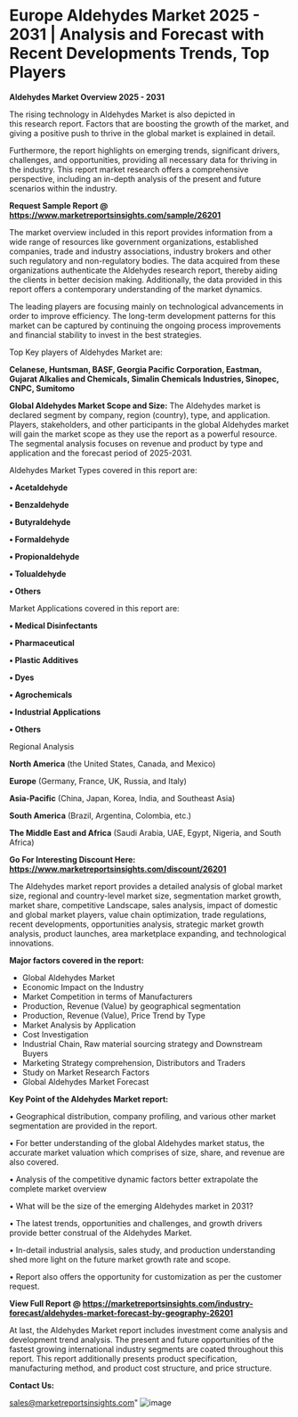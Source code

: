 # Europe Aldehydes Market 2025 - 2031 | Analysis and Forecast with Recent Developments Trends, Top Players

<Strong> Aldehydes Market Overview 2025 - 2031</strong>

The rising technology in Aldehydes Market is also depicted in this research report. Factors that are boosting the growth of the market, and giving a positive push to thrive in the global market is explained in detail.

Furthermore, the report highlights on emerging trends, significant drivers, challenges, and opportunities, providing all necessary data for thriving in the industry. This report market research offers a comprehensive perspective, including an in-depth analysis of the present and future scenarios within the industry.

<strong>Request Sample Report @ <a href=https://www.marketreportsinsights.com/sample/26201>https://www.marketreportsinsights.com/sample/26201</a></strong>

The market overview included in this report provides information from a wide range of resources like government organizations, established companies, trade and industry associations, industry brokers and other such regulatory and non-regulatory bodies. The data acquired from these organizations authenticate the Aldehydes research report, thereby aiding the clients in better decision making. Additionally, the data provided in this report offers a contemporary understanding of the market dynamics.

The leading players are focusing mainly on technological advancements in order to improve efficiency. The long-term development patterns for this market can be captured by continuing the ongoing process improvements and financial stability to invest in the best strategies.

Top Key players of Aldehydes Market are:

<strong>Celanese, Huntsman, BASF, Georgia Pacific Corporation, Eastman, Gujarat Alkalies and Chemicals, Simalin Chemicals Industries, Sinopec, CNPC, Sumitomo</strong>

<strong><b>Global Aldehydes Market Scope and Size:</b></strong>
The Aldehydes market is declared segment by company, region (country), type, and application. Players, stakeholders, and other participants in the global Aldehydes market will gain the market scope as they use the report as a powerful resource. The segmental analysis focuses on revenue and product by type and application and the forecast period of 2025-2031.

Aldehydes Market Types covered in this report are:

<strong>• Acetaldehyde

• Benzaldehyde

• Butyraldehyde

• Formaldehyde

• Propionaldehyde

• Tolualdehyde

• Others</strong>

Market Applications covered in this report are:

<strong>• Medical Disinfectants

• Pharmaceutical

• Plastic Additives

• Dyes

• Agrochemicals

• Industrial Applications

• Others</strong> 

Regional Analysis

<strong>North America</strong> (the United States, Canada, and Mexico)

<strong>Europe</strong> (Germany, France, UK, Russia, and Italy)

<strong>Asia-Pacific</strong> (China, Japan, Korea, India, and Southeast Asia)

<strong>South America</strong> (Brazil, Argentina, Colombia, etc.)

<strong>The Middle East and Africa</strong> (Saudi Arabia, UAE, Egypt, Nigeria, and South Africa)

<strong>Go For Interesting Discount Here: <a href=https://www.marketreportsinsights.com/discount/26201>https://www.marketreportsinsights.com/discount/26201</a></strong>

The Aldehydes market report provides a detailed analysis of global market size, regional and country-level market size, segmentation market growth, market share, competitive Landscape, sales analysis, impact of domestic and global market players, value chain optimization, trade regulations, recent developments, opportunities analysis, strategic market growth analysis, product launches, area marketplace expanding, and technological innovations.

<strong><b>Major factors covered in the report:</b></strong>
<ul>
  <li>Global Aldehydes Market </li>
  <li>Economic Impact on the Industry</li>
  <li>Market Competition in terms of Manufacturers</li>
  <li>Production, Revenue (Value) by geographical segmentation</li>
  <li>Production, Revenue (Value), Price Trend by Type</li>
  <li>Market Analysis by Application</li>
  <li>Cost Investigation</li>
  <li>Industrial Chain, Raw material sourcing strategy and Downstream Buyers</li>
  <li>Marketing Strategy comprehension, Distributors and Traders</li>
  <li>Study on Market Research Factors</li>
  <li>Global Aldehydes Market Forecast</li>
</ul>

<strong><b>Key Point of the Aldehydes Market report:</b></strong>

• Geographical distribution, company profiling, and various other market segmentation are provided in the report.

• For better understanding of the global Aldehydes market status, the accurate market valuation which comprises of size, share, and revenue are also covered.

• Analysis of the competitive dynamic factors better extrapolate the complete market overview

• What will be the size of the emerging Aldehydes market in 2031?

• The latest trends, opportunities and challenges, and growth drivers provide better construal of the Aldehydes Market.

• In-detail industrial analysis, sales study, and production understanding shed more light on the future market growth rate and scope.

• Report also offers the opportunity for customization as per the customer request.

<strong><b>View Full Report @ <a href=https://marketreportsinsights.com/industry-forecast/aldehydes-market-forecast-by-geography-26201>https://marketreportsinsights.com/industry-forecast/aldehydes-market-forecast-by-geography-26201</a></b></strong>


At last, the Aldehydes Market report includes investment come analysis and development trend analysis. The present and future opportunities of the fastest growing international industry segments are coated throughout this report. This report additionally presents product specification, manufacturing method, and product cost structure, and price structure.

<strong>Contact Us:</strong>

sales@marketreportsinsights.com"
![image](https://github.com/user-attachments/assets/150c9262-e9bd-46be-be89-6c01a5385f7e)
